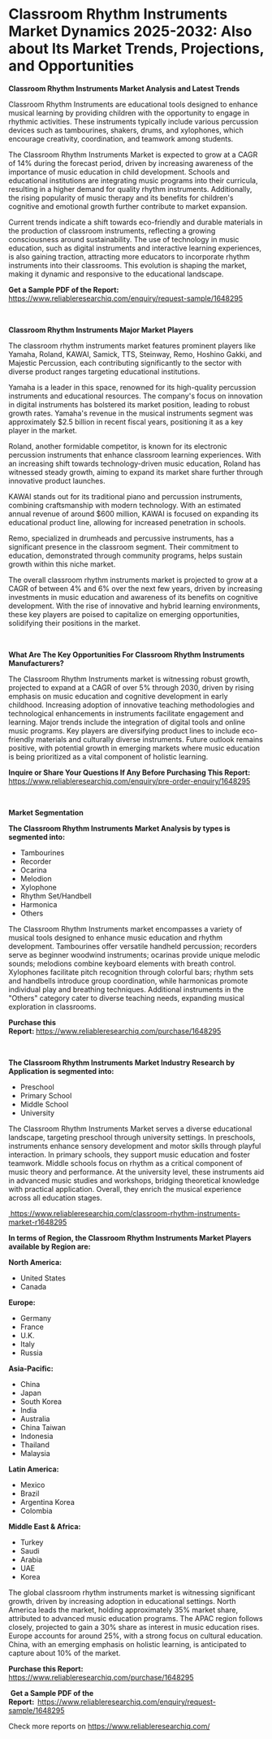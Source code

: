 <p><h1>Classroom Rhythm Instruments Market Dynamics 2025-2032: Also about Its Market Trends, Projections, and Opportunities</h1></p><p><strong>Classroom Rhythm Instruments Market Analysis and Latest Trends</strong></p>
<p><p>Classroom Rhythm Instruments are educational tools designed to enhance musical learning by providing children with the opportunity to engage in rhythmic activities. These instruments typically include various percussion devices such as tambourines, shakers, drums, and xylophones, which encourage creativity, coordination, and teamwork among students. </p><p>The Classroom Rhythm Instruments Market is expected to grow at a CAGR of 14% during the forecast period, driven by increasing awareness of the importance of music education in child development. Schools and educational institutions are integrating music programs into their curricula, resulting in a higher demand for quality rhythm instruments. Additionally, the rising popularity of music therapy and its benefits for children's cognitive and emotional growth further contribute to market expansion.</p><p>Current trends indicate a shift towards eco-friendly and durable materials in the production of classroom instruments, reflecting a growing consciousness around sustainability. The use of technology in music education, such as digital instruments and interactive learning experiences, is also gaining traction, attracting more educators to incorporate rhythm instruments into their classrooms. This evolution is shaping the market, making it dynamic and responsive to the educational landscape.</p></p>
<p><strong>Get a Sample PDF of the Report:&nbsp;</strong> <a href="https://www.reliableresearchiq.com/enquiry/request-sample/1648295?utm_campaign=1129&utm_medium=2&utm_source=Github&utm_content=ia&utm_term=07022025&utm_id=classroom-rhythm-instruments">https://www.reliableresearchiq.com/enquiry/request-sample/1648295</a></p>
<p>&nbsp;</p>
<p><strong>Classroom Rhythm Instruments Major Market Players</strong></p>
<p><p>The classroom rhythm instruments market features prominent players like Yamaha, Roland, KAWAI, Samick, TTS, Steinway, Remo, Hoshino Gakki, and Majestic Percussion, each contributing significantly to the sector with diverse product ranges targeting educational institutions.</p><p>Yamaha is a leader in this space, renowned for its high-quality percussion instruments and educational resources. The company's focus on innovation in digital instruments has bolstered its market position, leading to robust growth rates. Yamaha's revenue in the musical instruments segment was approximately $2.5 billion in recent fiscal years, positioning it as a key player in the market.</p><p>Roland, another formidable competitor, is known for its electronic percussion instruments that enhance classroom learning experiences. With an increasing shift towards technology-driven music education, Roland has witnessed steady growth, aiming to expand its market share further through innovative product launches.</p><p>KAWAI stands out for its traditional piano and percussion instruments, combining craftsmanship with modern technology. With an estimated annual revenue of around $600 million, KAWAI is focused on expanding its educational product line, allowing for increased penetration in schools.</p><p>Remo, specialized in drumheads and percussive instruments, has a significant presence in the classroom segment. Their commitment to education, demonstrated through community programs, helps sustain growth within this niche market.</p><p>The overall classroom rhythm instruments market is projected to grow at a CAGR of between 4% and 6% over the next few years, driven by increasing investments in music education and awareness of its benefits on cognitive development. With the rise of innovative and hybrid learning environments, these key players are poised to capitalize on emerging opportunities, solidifying their positions in the market.</p></p>
<p>&nbsp;</p>
<p><strong>What Are The Key Opportunities For Classroom Rhythm Instruments Manufacturers?</strong></p>
<p><p>The Classroom Rhythm Instruments market is witnessing robust growth, projected to expand at a CAGR of over 5% through 2030, driven by rising emphasis on music education and cognitive development in early childhood. Increasing adoption of innovative teaching methodologies and technological enhancements in instruments facilitate engagement and learning. Major trends include the integration of digital tools and online music programs. Key players are diversifying product lines to include eco-friendly materials and culturally diverse instruments. Future outlook remains positive, with potential growth in emerging markets where music education is being prioritized as a vital component of holistic learning.</p></p>
<p><strong>Inquire or Share Your Questions If Any Before Purchasing This Report:</strong> <a href="https://www.reliableresearchiq.com/enquiry/pre-order-enquiry/1648295?utm_campaign=1129&utm_medium=2&utm_source=Github&utm_content=ia&utm_term=07022025&utm_id=classroom-rhythm-instruments">https://www.reliableresearchiq.com/enquiry/pre-order-enquiry/1648295</a></p>
<p>&nbsp;</p>
<p><strong>Market Segmentation</strong></p>
<p><strong>The Classroom Rhythm Instruments Market Analysis by types is segmented into:</strong></p>
<p><ul><li>Tambourines</li><li>Recorder</li><li>Ocarina</li><li>Melodion</li><li>Xylophone</li><li>Rhythm Set/Handbell</li><li>Harmonica</li><li>Others</li></ul></p>
<p><p>The Classroom Rhythm Instruments market encompasses a variety of musical tools designed to enhance music education and rhythm development. Tambourines offer versatile handheld percussion; recorders serve as beginner woodwind instruments; ocarinas provide unique melodic sounds; melodions combine keyboard elements with breath control. Xylophones facilitate pitch recognition through colorful bars; rhythm sets and handbells introduce group coordination, while harmonicas promote individual play and breathing techniques. Additional instruments in the "Others" category cater to diverse teaching needs, expanding musical exploration in classrooms.</p></p>
<p><strong>Purchase this Report:&nbsp;</strong><a href="https://www.reliableresearchiq.com/purchase/1648295?utm_campaign=1129&utm_medium=2&utm_source=Github&utm_content=ia&utm_term=07022025&utm_id=classroom-rhythm-instruments">https://www.reliableresearchiq.com/purchase/1648295</a></p>
<p>&nbsp;</p>
<p><strong>The Classroom Rhythm Instruments Market Industry Research by Application is segmented into:</strong></p>
<p><ul><li>Preschool</li><li>Primary School</li><li>Middle School</li><li>University</li></ul></p>
<p><p>The Classroom Rhythm Instruments Market serves a diverse educational landscape, targeting preschool through university settings. In preschools, instruments enhance sensory development and motor skills through playful interaction. In primary schools, they support music education and foster teamwork. Middle schools focus on rhythm as a critical component of music theory and performance. At the university level, these instruments aid in advanced music studies and workshops, bridging theoretical knowledge with practical application. Overall, they enrich the musical experience across all education stages.</p></p>
<p><a href="https://www.reliableresearchiq.com/classroom-rhythm-instruments-market-r1648295?utm_campaign=1129&utm_medium=2&utm_source=Github&utm_content=ia&utm_term=07022025&utm_id=classroom-rhythm-instruments">&nbsp;https://www.reliableresearchiq.com/classroom-rhythm-instruments-market-r1648295</a></p>
<p><strong>In terms of Region, the Classroom Rhythm Instruments Market Players available by Region are:</strong></p>
<p>
    <p> <strong> North America: </strong>
        <ul>
            <li>United States</li>
            <li>Canada</li>
        </ul>
        </p> 
    <p> <strong> Europe: </strong>
        <ul>
            <li>Germany</li>
            <li>France</li>
            <li>U.K.</li>
            <li>Italy</li>
            <li>Russia</li>
        </ul>
        </p> 
    <p> <strong> Asia-Pacific: </strong>
        <ul>
            <li>China</li>
            <li>Japan</li>
            <li>South Korea</li>
            <li>India</li>
            <li>Australia</li>
            <li>China Taiwan</li>
            <li>Indonesia</li>
            <li>Thailand</li>
            <li>Malaysia</li>
        </ul>
        </p> 
    <p> <strong> Latin America: </strong>
        <ul>
            <li>Mexico</li>
            <li>Brazil</li>
            <li>Argentina Korea</li>
            <li>Colombia</li>
        </ul>
        </p> 
    <p> <strong> Middle East & Africa: </strong>
        <ul>
            <li>Turkey</li>
            <li>Saudi</li>
            <li>Arabia</li>
            <li>UAE</li>
            <li>Korea</li>
        </ul>
    </p>
    </p>
<p><p>The global classroom rhythm instruments market is witnessing significant growth, driven by increasing adoption in educational settings. North America leads the market, holding approximately 35% market share, attributed to advanced music education programs. The APAC region follows closely, projected to gain a 30% share as interest in music education rises. Europe accounts for around 25%, with a strong focus on cultural education. China, with an emerging emphasis on holistic learning, is anticipated to capture about 10% of the market.</p></p>
<p><strong>Purchase this Report: </strong><a href="https://www.reliableresearchiq.com/purchase/1648295?utm_campaign=1129&utm_medium=2&utm_source=Github&utm_content=ia&utm_term=07022025&utm_id=classroom-rhythm-instruments">https://www.reliableresearchiq.com/purchase/1648295</a></p>
<p>&nbsp;<strong>Get a Sample PDF of the Report:&nbsp;&nbsp;</strong><a href="https://www.reliableresearchiq.com/enquiry/request-sample/1648295?utm_campaign=1129&utm_medium=2&utm_source=Github&utm_content=ia&utm_term=07022025&utm_id=classroom-rhythm-instruments">https://www.reliableresearchiq.com/enquiry/request-sample/1648295</a></p>
<p><strong></strong></p>
<p>Check more reports on <a href="https://www.reliableresearchiq.com/?utm_campaign=1129&utm_medium=2&utm_source=Github&utm_content=ia&utm_term=07022025&utm_id=classroom-rhythm-instruments">https://www.reliableresearchiq.com/</a></p>